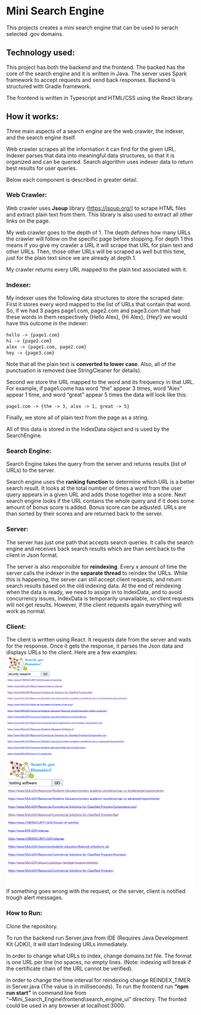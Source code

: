 # Mini Search Engine
This projects creates a mini search engine that can be used to serach selected .gov domains.
## Technology used:
This project has both the backend and the frontend. The backed has the core of the search engine and it is written in Java. The server uses Spark framework to accept requests and send back responses. Backend is structured with Gradle framework. 

The frontend is written in Typescript and HTML/CSS using the React library. 

## How it works:

Three main aspects of a search engine are the web crawler, the indexer, and the search engine itself. 

Web crawler scrapes all the information it can find for the given URL. Indexer parses that data into meaningful data structures, so that it is organized and can be queried. Search algorithm uses indexer data to return best results for user queries.

Below each component is described in greater detail. 

### Web Crawler:
Web crawler uses **Jsoup** library (https://jsoup.org/) to scrape HTML files and extract plain text from them. This library is also used to extract all other links on the page.

My web crawler goes to the depth of 1. The depth defines how many URLs the crawler will follow on the specific page before stopping.  For depth 1 this means if you give my crawler a URL it will scrape that URL for plain text and other URLs. Then, those other URLs will be scraped as well but this time, just for the plain text since we are already at depth 1.

My crawler returns every URL mapped to the plain text associated with it. 

### Indexer:
My indexer uses the following data structures to store the scraped date: 
First it stores every word mapped to the list of URLs that contain that word. So, if we had 3 pages page1.com, page2.com and page3.com that had these words in them respectively {Hello Alex}, {Hi Alex}, {Hey!} we would have this outcome in the indexer:

    hello -> {page1.com}
    hi -> {page2.com}
    alex -> {page1.com, page2.com}
    hey -> {page3.com}

Note that all the plain text is **converted to lower case**. Also, all of the punctuation is removed (see StringCleaner for details). 

Second we store the URL mapped to the word and its frequency in that URL. For example, if page1.come has word “the” appear 3 times, word “Alex” appear 1 time, and word “great” appear 5 times the data will look like this:

    page1.com -> {the -> 3, alex -> 1, great -> 5}

Finally, we store all of plain text from the page as a string. 

All of this data is stored in the IndexData object and is used by the SearchEngine.

### Search Engine:
Search Engine takes the query from the server and returns results (list of URLs) to the server.

Search engine uses the **ranking function** to determine which URL is a better search result. It looks at the total number of times a word from the user query appears in a given URL and adds those together into a score. Next search engine looks if the URL contains the whole query and if it does some amount of bonus score is added. Bonus score can be adjusted. URLs are than sorted by their scores and are returned back to the server.

### Server:
The server has just one path that accepts search queries. It calls the search engine and receives back search results which are than sent back to the client in Json format. 

The server is also responsible for **reindexing**. Every x amount of time the server calls the indexer in the **separate thread** to reindex the URLs. While this is happening, the server can still accept client requests, and return search results based on the old indexing data. At the end of reindexing when the data is ready, we need to assign in to IndexData, and to avoid concurrency issues, IndexData is temporarily unavailable, so client requests will not get results. However, if the client requests again everything will work as normal. 

### Client:
The client is written using React. It requests date from the server and waits for the response. Once it gets the response, it parses the Json data and displays URLs to the client. Here are a few examples:
![](images/search_1.PNG)
![](images/search_2.PNG)
If something goes wrong with the request, or the server, client is notified trough alert messages. 

### How to Run:
Clone the repository.

To run the backend run Server.java from IDE (Requires Java Development Kit (JDK)), it will start Indexing URLs immediately.

In order to change what URLs to index, change domains.txt file. The format is one URL per line (no spaces, no empty lines. (Note: indexing will break if the certificate chain of the URL cannot be verified). 

In order to change the time interval for reindexing change REINDEX_TIMER in Server.java (The value is in milliseconds). 
To run the frontend run **“npm run start”** in command line from “~Mini_Search_Engine\frontend\search_engine_ui” directory. The fronted could be used in any browser at localhost:3000.
